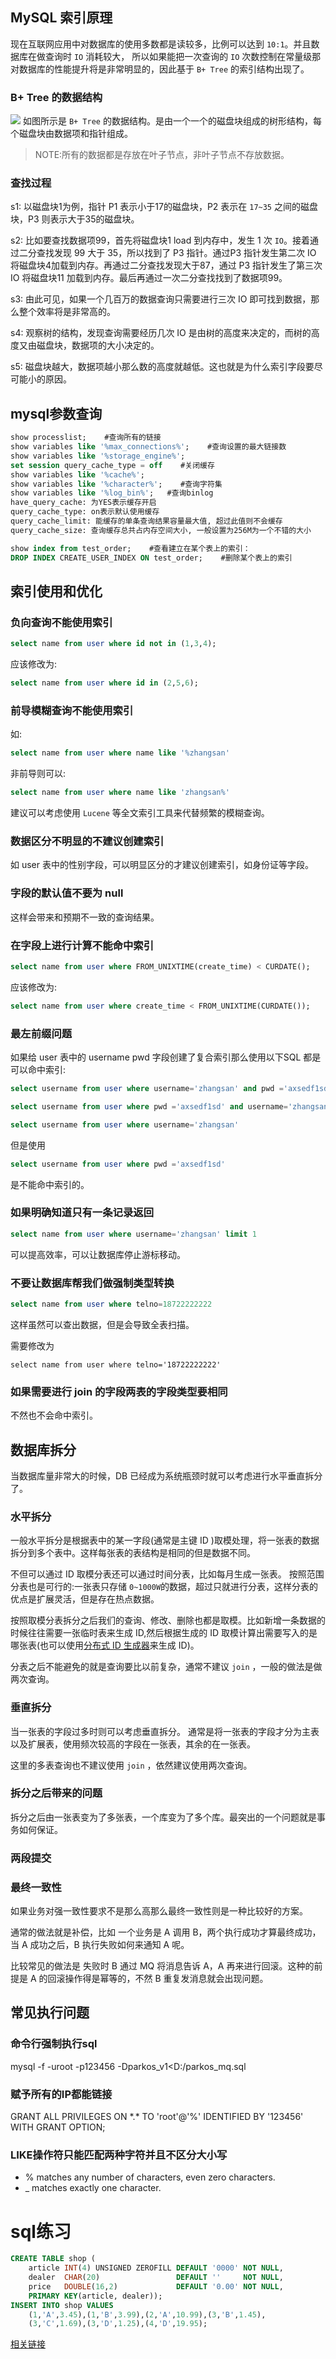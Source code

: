 ## MySQL 索引原理
现在互联网应用中对数据库的使用多数都是读较多，比例可以达到 `10:1`。并且数据库在做查询时 `IO` 消耗较大，
所以如果能把一次查询的 `IO` 次数控制在常量级那对数据库的性能提升将是非常明显的，因此基于 `B+ Tree` 的索引结构出现了。

### B+ Tree 的数据结构
![](https://ws2.sinaimg.cn/large/006tKfTcgy1fn10d6j9sij30hc08cab3.jpg)
如图所示是 `B+ Tree` 的数据结构。是由一个一个的磁盘块组成的树形结构，每个磁盘块由数据项和指针组成。

> NOTE:所有的数据都是存放在叶子节点，非叶子节点不存放数据。

### 查找过程
s1: 以磁盘块1为例，指针 P1 表示小于17的磁盘块，P2 表示在 `17~35` 之间的磁盘块，P3 则表示大于35的磁盘块。

s2: 比如要查找数据项99，首先将磁盘块1 load 到内存中，发生 1 次 `IO`。接着通过二分查找发现 99 大于 35，所以找到了 P3 指针。通过P3 指针发生第二次 IO 将磁盘块4加载到内存。再通过二分查找发现大于87，通过 P3 指针发生了第三次 IO 将磁盘块11 加载到内存。最后再通过一次二分查找找到了数据项99。

s3: 由此可见，如果一个几百万的数据查询只需要进行三次 IO 即可找到数据，那么整个效率将是非常高的。

s4: 观察树的结构，发现查询需要经历几次 IO 是由树的高度来决定的，而树的高度又由磁盘块，数据项的大小决定的。

s5: 磁盘块越大，数据项越小那么数的高度就越低。这也就是为什么索引字段要尽可能小的原因。

## mysql参数查询
``` sql
show processlist;    #查询所有的链接
show variables like '%max_connections%';    #查询设置的最大链接数  
show variables like '%storage_engine%';  
set session query_cache_type = off    #关闭缓存
show variables like '%cache%';
show variables like '%character%';    #查询字符集
show variables like '%log_bin%';   #查询binlog    
have_query_cache: 为YES表示缓存开启
query_cache_type: on表示默认使用缓存
query_cache_limit: 能缓存的单条查询结果容量最大值, 超过此值则不会缓存
query_cache_size: 查询缓存总共占内存空间大小, 一般设置为256M为一个不错的大小

show index from test_order;    #查看建立在某个表上的索引：  
DROP INDEX CREATE_USER_INDEX ON test_order;    #删除某个表上的索引
```

## 索引使用和优化
### 负向查询不能使用索引

```sql
select name from user where id not in (1,3,4);
```
应该修改为:

```sql
select name from user where id in (2,5,6);
```

### 前导模糊查询不能使用索引
如:

```sql
select name from user where name like '%zhangsan'
```

非前导则可以:
```sql
select name from user where name like 'zhangsan%'
```
建议可以考虑使用 `Lucene` 等全文索引工具来代替频繁的模糊查询。

### 数据区分不明显的不建议创建索引
如 user 表中的性别字段，可以明显区分的才建议创建索引，如身份证等字段。

### 字段的默认值不要为 null
这样会带来和预期不一致的查询结果。

### 在字段上进行计算不能命中索引
```sql
select name from user where FROM_UNIXTIME(create_time) < CURDATE();
```

应该修改为:

```sql
select name from user where create_time < FROM_UNIXTIME(CURDATE());
```

### 最左前缀问题

如果给 user 表中的 username pwd 字段创建了复合索引那么使用以下SQL 都是可以命中索引:

```sql
select username from user where username='zhangsan' and pwd ='axsedf1sd'

select username from user where pwd ='axsedf1sd' and username='zhangsan'

select username from user where username='zhangsan'
```

但是使用

```sql
select username from user where pwd ='axsedf1sd'
```
是不能命中索引的。

### 如果明确知道只有一条记录返回
```sql
select name from user where username='zhangsan' limit 1
```
可以提高效率，可以让数据库停止游标移动。

### 不要让数据库帮我们做强制类型转换
```sql
select name from user where telno=18722222222
```
这样虽然可以查出数据，但是会导致全表扫描。

需要修改为
```
select name from user where telno='18722222222'
```

### 如果需要进行 join 的字段两表的字段类型要相同
不然也不会命中索引。

## 数据库拆分
当数据库量非常大的时候，DB 已经成为系统瓶颈时就可以考虑进行水平垂直拆分了。

### 水平拆分
一般水平拆分是根据表中的某一字段(通常是主键 ID )取模处理，将一张表的数据拆分到多个表中。这样每张表的表结构是相同的但是数据不同。

不但可以通过 ID 取模分表还可以通过时间分表，比如每月生成一张表。
按照范围分表也是可行的:一张表只存储 `0~1000W`的数据，超过只就进行分表，这样分表的优点是扩展灵活，但是存在热点数据。

按照取模分表拆分之后我们的查询、修改、删除也都是取模。比如新增一条数据的时候往往需要一张临时表来生成 ID,然后根据生成的 ID 取模计算出需要写入的是哪张表(也可以使用[分布式 ID 生成器](https://github.com/crossoverJie/Java-Interview/blob/master/MD/ID-generator.md)来生成 ID)。

分表之后不能避免的就是查询要比以前复杂，通常不建议 `join` ，一般的做法是做两次查询。

### 垂直拆分
当一张表的字段过多时则可以考虑垂直拆分。
通常是将一张表的字段才分为主表以及扩展表，使用频次较高的字段在一张表，其余的在一张表。

这里的多表查询也不建议使用 `join` ，依然建议使用两次查询。

### 拆分之后带来的问题
拆分之后由一张表变为了多张表，一个库变为了多个库。最突出的一个问题就是事务如何保证。

### 两段提交

### 最终一致性
如果业务对强一致性要求不是那么高那么最终一致性则是一种比较好的方案。

通常的做法就是补偿，比如 一个业务是 A 调用 B，两个执行成功才算最终成功，当 A 成功之后，B 执行失败如何来通知 A 呢。

比较常见的做法是 失败时 B 通过 MQ 将消息告诉 A，A 再来进行回滚。这种的前提是 A 的回滚操作得是幂等的，不然 B 重复发消息就会出现问题。


## 常见执行问题
### 命令行强制执行sql
mysql -f -uroot -p123456 -Dparkos_v1<D:/parkos_mq.sql

### 赋予所有的IP都能链接
GRANT ALL PRIVILEGES ON \*.\* TO 'root'@'%' IDENTIFIED BY '123456' WITH GRANT OPTION;

### LIKE操作符只能匹配两种字符并且不区分大小写
- % matches any number of characters, even zero characters.
- _ matches exactly one character.




# sql练习
```sql
CREATE TABLE shop (
    article INT(4) UNSIGNED ZEROFILL DEFAULT '0000' NOT NULL,
    dealer  CHAR(20)                 DEFAULT ''     NOT NULL,
    price   DOUBLE(16,2)             DEFAULT '0.00' NOT NULL,
    PRIMARY KEY(article, dealer));
INSERT INTO shop VALUES
    (1,'A',3.45),(1,'B',3.99),(2,'A',10.99),(3,'B',1.45),
    (3,'C',1.69),(3,'D',1.25),(4,'D',19.95);
```


[相关链接](https://www.cnblogs.com/siqi/p/3480946.html)


